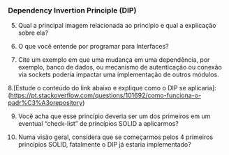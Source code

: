 ### Dependency Invertion Principle (DIP)
5. Qual a principal imagem relacionada ao princípio e qual a explicação sobre ela?

6. O que você entende por programar para Interfaces?

7. Cite um exemplo em que uma mudança em uma dependência, por exemplo, banco
de dados, ou mecanismo de autenticação ou conexão via sockets poderia impactar
uma implementação de outros módulos.

8.[Estude o conteúdo do link abaixo e explique como o DIP se aplicaria]:
(https://pt.stackoverflow.com/questions/101692/como-funciona-o-padr%C3%A3orepository)

9. Você acha que esse princípio deveria ser um dos primeiros em um eventual
“check-list” de princípios SOLID a aplicarmos?

10. Numa visão geral, considera que se começarmos pelos 4 primeiros princípios
SOLID, fatalmente o DIP já estaria implementado?